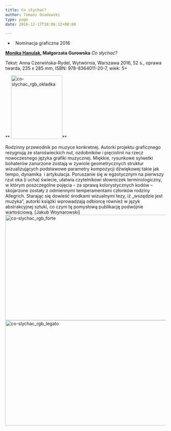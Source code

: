 ```yaml
---
title: Co słychać?
author: Tomasz Osadowski
type: page
date: 2016-12-17T18:06:12+00:00

---
```

  *   Nominacja graficzna 2016

[ **Monika Hanulak**][1]**, Małgorzata Gurowska** _Co słychać?_

Tekst: Anna Czerwińska-Rydel, Wytwórnia, Warszawa 2016, 52 s., oprawa twarda, 235 x 285 mm, ISBN: 978-8364011-20-7, wiek: 5+

** <img class="alignnone size-medium wp-image-3936" src="http://www.ibby.pl/wp-content/uploads/2016/12/Co-slychac_rgb_okładka-2-161x200.jpg" alt="co-slychac_rgb_okladka" width="161" height="200" srcset="http://www.ibby.pl/wp-content/uploads/2016/12/Co-slychac_rgb_okładka-2-161x200.jpg 161w, http://www.ibby.pl/wp-content/uploads/2016/12/Co-slychac_rgb_okładka-2-80x100.jpg 80w, http://www.ibby.pl/wp-content/uploads/2016/12/Co-slychac_rgb_okładka-2.jpg 272w" sizes="(max-width: 161px) 100vw, 161px" />**

Rodzinny przewodnik po muzyce konkretnej. Autorki projektu graficznego rezygnują ze staroświeckich nut, ozdobników i pięciolinii na rzecz nowoczesnego języka grafiki muzycznej. Miękkie, rysunkowe sylwetki bohaterów zanurzone zostają w żywiole geometrycznych struktur wizualizujących podstawowe parametry kompozycji dźwiękowej takie jak tempo, dynamika  i artykulacja. Poruszanie się w egzotycznym na pierwszy rzut oka (i ucha) świecie, ułatwia czytelnikowi słowniczek terminologiczny, w którym poszczególne pojęcia &#8211; za sprawą kolorystycznych kodów &#8211; skojarzone zostały z odmiennymi temperamentami członków rodziny Allegrich. Starając się dowieść środkami wizualnymi tezy, iż &#8222;wszędzie jest muzyka&#8221;, autorki książki wprowadzają odbiorcę również w język abstrakcyjnej sztuki, co czyni tę pomysłową publikację podwójnie wartościową. [Jakub Woynarowski]<img class="alignnone wp-image-3934 size-full" src="http://www.ibby.pl/wp-content/uploads/2016/12/Co-slychac_rgb_forte-1.jpg" alt="co-slychac_rgb_forte" width="543" height="331" srcset="http://www.ibby.pl/wp-content/uploads/2016/12/Co-slychac_rgb_forte-1.jpg 543w, http://www.ibby.pl/wp-content/uploads/2016/12/Co-slychac_rgb_forte-1-150x91.jpg 150w, http://www.ibby.pl/wp-content/uploads/2016/12/Co-slychac_rgb_forte-1-300x183.jpg 300w" sizes="(max-width: 543px) 100vw, 543px" /><img class="alignnone wp-image-3935 size-full" src="http://www.ibby.pl/wp-content/uploads/2016/12/Co-slychac_rgb_legato-1.jpg" alt="co-slychac_rgb_legato" width="543" height="331" srcset="http://www.ibby.pl/wp-content/uploads/2016/12/Co-slychac_rgb_legato-1.jpg 543w, http://www.ibby.pl/wp-content/uploads/2016/12/Co-slychac_rgb_legato-1-150x91.jpg 150w, http://www.ibby.pl/wp-content/uploads/2016/12/Co-slychac_rgb_legato-1-300x183.jpg 300w" sizes="(max-width: 543px) 100vw, 543px" />

 [1]: http://wytwornia.com/index.php/s/wyniki/k/autor/id/5/ksiazki/monika-hanulak.htm